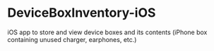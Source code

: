 # DeviceBoxInventory-iOS

iOS app to store and view device boxes and its contents (iPhone box containing unused charger, earphones, etc.)
